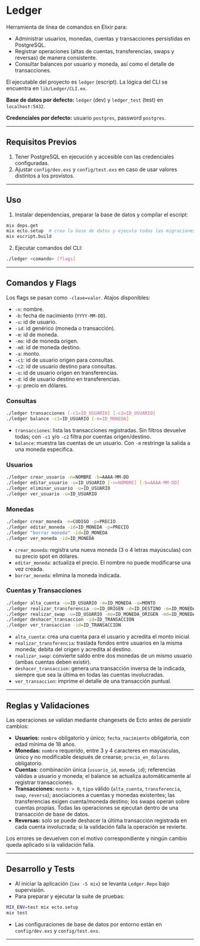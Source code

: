 # Ledger

Herramienta de línea de comandos en Elixir para:

- Administrar usuarios, monedas, cuentas y transacciones persistidas en PostgreSQL.
- Registrar operaciones (altas de cuentas, transferencias, swaps y reversas) de manera consistente.
- Consultar balances por usuario y moneda, así como el detalle de transacciones.

El ejecutable del proyecto es `ledger` (escript). La lógica del CLI se encuentra en `lib/Ledger/CLI.ex`.

**Base de datos por defecto:** `ledger` (dev) y `ledger_test` (test) en `localhost:5432`.

**Credenciales por defecto:** usuario `postgres`, password `postgres`.

---

## Requisitos Previos

1) Tener PostgreSQL en ejecución y accesible con las credenciales configuradas.
2) Ajustar `config/dev.exs` y `config/test.exs` en caso de usar valores distintos a los provistos.

---

## Uso

1) Instalar dependencias, preparar la base de datos y compilar el escript:

```bash
mix deps.get
mix ecto.setup  # crea la base de datos y ejecuta todas las migraciones
mix escript.build
```

2) Ejecutar comandos del CLI:

```bash
./ledger <comando> [flags]
```

---

## Comandos y Flags

Los flags se pasan como `-clave=valor`. Atajos disponibles:

- `-n`: nombre.
- `-b`: fecha de nacimiento (`YYYY-MM-DD`).
- `-u`: id de usuario.
- `-id`: id genérico (moneda o transacción).
- `-m`: id de moneda.
- `-mo`: id de moneda origen.
- `-md`: id de moneda destino.
- `-a`: monto.
- `-c1`: id de usuario origen para consultas.
- `-c2`: id de usuario destino para consultas.
- `-o`: id de usuario origen en transferencias.
- `-d`: id de usuario destino en transferencias.
- `-p`: precio en dólares.

### Consultas

```bash
./ledger transacciones [-c1=ID_USUARIO] [-c2=ID_USUARIO]
./ledger balance -c1=ID_USUARIO [-m=ID_MONEDA]
```

- `transacciones`: lista las transacciones registradas. Sin filtros devuelve todas; con `-c1` y/o `-c2` filtra por cuentas origen/destino.
- `balance`: muestra las cuentas de un usuario. Con `-m` restringe la salida a una moneda específica.

### Usuarios

```bash
./ledger crear_usuario -n=NOMBRE -b=AAAA-MM-DD
./ledger editar_usuario -u=ID_USUARIO [-n=NOMBRE] [-b=AAAA-MM-DD]
./ledger eliminar_usuario -u=ID_USUARIO
./ledger ver_usuario -u=ID_USUARIO
```

### Monedas

```bash
./ledger crear_moneda -n=CODIGO -p=PRECIO
./ledger editar_moneda -id=ID_MONEDA -p=PRECIO
./ledger "borrar moneda" -id=ID_MONEDA
./ledger ver_moneda -id=ID_MONEDA
```

- `crear_moneda`: registra una nueva moneda (3 o 4 letras mayúsculas) con su precio spot en dólares.
- `editar_moneda`: actualiza el precio. El nombre no puede modificarse una vez creada.
- `borrar_moneda`: elimina la moneda indicada.

### Cuentas y Transacciones

```bash
./ledger alta_cuenta -u=ID_USUARIO -m=ID_MONEDA -a=MONTO
./ledger realizar_transferencia -o=ID_ORIGEN -d=ID_DESTINO -m=ID_MONEDA -a=MONTO
./ledger realizar_swap -u=ID_USUARIO -mo=ID_MONEDA_ORIGEN -md=ID_MONEDA_DESTINO -a=MONTO
./ledger deshacer_transaccion -id=ID_TRANSACCION
./ledger ver_transaccion -id=ID_TRANSACCION
```

- `alta_cuenta`: crea una cuenta para el usuario y acredita el monto inicial.
- `realizar_transferencia`: traslada fondos entre usuarios en la misma moneda; debita del origen y acredita al destino.
- `realizar_swap`: convierte saldo entre dos monedas de un mismo usuario (ambas cuentas deben existir).
- `deshacer_transaccion`: genera una transacción inversa de la indicada, siempre que sea la última en todas las cuentas involucradas.
- `ver_transaccion`: imprime el detalle de una transacción puntual.

---

## Reglas y Validaciones

Las operaciones se validan mediante changesets de Ecto antes de persistir cambios:

- **Usuarios:** `nombre` obligatorio y único; `fecha_nacimiento` obligatoria, con edad mínima de 18 años.
- **Monedas:** `nombre` requerido, entre 3 y 4 caracteres en mayúsculas, único y no modificable después de crearse; `precio_en_dolares` obligatorio.
- **Cuentas:** combinación única (`usuario_id`, `moneda_id`); referencias válidas a usuario y moneda; el balance se actualiza automáticamente al registrar transacciones.
- **Transacciones:** `monto > 0`, `tipo` válido (`alta_cuenta`, `transferencia`, `swap`, `reversa`); asociaciones a cuentas y monedas existentes; las transferencias exigen cuenta/moneda destino; los swaps operan sobre cuentas propias. Todas las operaciones se ejecutan dentro de una transacción de base de datos.
- **Reversas:** solo se puede deshacer la última transacción registrada en cada cuenta involucrada; si la validación falla la operación se revierte.

Los errores se devuelven con el motivo correspondiente y ningún cambio queda aplicado si la validación falla.

---

## Desarrollo y Tests

- Al iniciar la aplicación (`iex -S mix`) se levanta `Ledger.Repo` bajo supervisión.
- Para preparar y ejecutar la suite de pruebas:

```bash
MIX_ENV=test mix ecto.setup
mix test
```

- Las configuraciones de base de datos por entorno están en `config/dev.exs` y `config/test.exs`.

---

